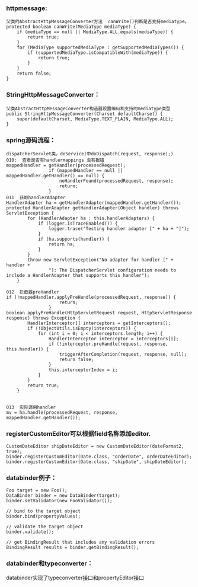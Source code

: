 ### httpmessage:  

    父类的AbstractHttpMessageConverter方法  canWrite()判断是否支持mediatype。
    protected boolean canWrite(MediaType mediaType) {
    	if (mediaType == null || MediaType.ALL.equals(mediaType)) {
    		return true;
    	}
    	for (MediaType supportedMediaType : getSupportedMediaTypes()) {
    		if (supportedMediaType.isCompatibleWith(mediaType)) {
    			return true;
    		}
    	}
    	return false;
    }


### StringHttpMessageConverter：    

    父类AbstractHttpMessageConverter构造器设置编码和支持的mediatype类型
    public StringHttpMessageConverter(Charset defaultCharset) {
    	super(defaultCharset, MediaType.TEXT_PLAIN, MediaType.ALL);
    }

### spring源码流程：  

    dispatcherServlet类，doService(中doDispatch(request, response);)
    010:  查看是否有handlermappings 没有报错
    mappedHandler = getHandler(processedRequest);
    				if (mappedHandler == null || mappedHandler.getHandler() == null) {
    					noHandlerFound(processedRequest, response);
    					return;
    				}
    011  获取handlerAdapter
    HandlerAdapter ha = getHandlerAdapter(mappedHandler.getHandler());
    protected HandlerAdapter getHandlerAdapter(Object handler) throws ServletException {
    		for (HandlerAdapter ha : this.handlerAdapters) {
    			if (logger.isTraceEnabled()) {
    				logger.trace("Testing handler adapter [" + ha + "]");
    			}
    			if (ha.supports(handler)) {
    				return ha;
    			}
    		}
    		throw new ServletException("No adapter for handler [" + handler +
    				"]: The DispatcherServlet configuration needs to include a HandlerAdapter that supports this handler");
    	}

    012  拦截器preHandler
    if (!mappedHandler.applyPreHandle(processedRequest, response)) {
    					return;
    				}
    boolean applyPreHandle(HttpServletRequest request, HttpServletResponse response) throws Exception {
    		HandlerInterceptor[] interceptors = getInterceptors();
    		if (!ObjectUtils.isEmpty(interceptors)) {
    			for (int i = 0; i < interceptors.length; i++) {
    				HandlerInterceptor interceptor = interceptors[i];
    				if (!interceptor.preHandle(request, response, this.handler)) {
    					triggerAfterCompletion(request, response, null);
    					return false;
    				}
    				this.interceptorIndex = i;
    			}
    		}
    		return true;
    	}


    013  实际调用handler
    mv = ha.handle(processedRequest, response, mappedHandler.getHandler());

### registerCustomEditor可以根据field名称添加editor.  

    CustomDateEditor shipDateEditor = new CustomDateEditor(dateFormat2, true);
    binder.registerCustomEditor(Date.class, "orderDate", orderDateEditor);
    binder.registerCustomEditor(Date.class, "shipDate", shipDateEditor);

###  databinder例子：  

    Foo target = new Foo();
    DataBinder binder = new DataBinder(target);
    binder.setValidator(new FooValidator());

    // bind to the target object
    binder.bind(propertyValues);

    // validate the target object
    binder.validate();

    // get BindingResult that includes any validation errors
    BindingResult results = binder.getBindingResult();

### databinder和typeconverter：  
databinder实现了typeconverter接口和propertyEditor接口
